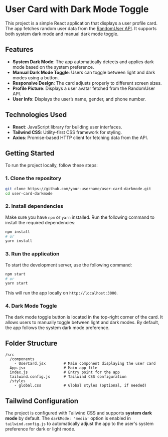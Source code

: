 
# User Card with Dark Mode Toggle

This project is a simple React application that displays a user profile card. The app fetches random user data from the [RandomUser API](https://randomuser.me/). It supports both system dark mode and manual dark mode toggle. 

## Features
- **System Dark Mode**: The app automatically detects and applies dark mode based on the system preference.
- **Manual Dark Mode Toggle**: Users can toggle between light and dark modes using a button.
- **Responsive Design**: The card adjusts properly to different screen sizes.
- **Profile Picture**: Displays a user avatar fetched from the RandomUser API.
- **User Info**: Displays the user’s name, gender, and phone number.

## Technologies Used
- **React**: JavaScript library for building user interfaces.
- **Tailwind CSS**: Utility-first CSS framework for styling.
- **Axios**: Promise-based HTTP client for fetching data from the API.

## Getting Started

To run the project locally, follow these steps:

### 1. Clone the repository

```bash
git clone https://github.com/your-username/user-card-darkmode.git
cd user-card-darkmode
```

### 2. Install dependencies

Make sure you have `npm` or `yarn` installed. Run the following command to install the required dependencies:

```bash
npm install
# or
yarn install
```

### 3. Run the application

To start the development server, use the following command:

```bash
npm start
# or
yarn start
```

This will run the app locally on `http://localhost:3000`.

### 4. Dark Mode Toggle

The dark mode toggle button is located in the top-right corner of the card. It allows users to manually toggle between light and dark modes. By default, the app follows the system dark mode preference.

## Folder Structure

```
/src
  /components
    - UserCard.jsx        # Main component displaying the user card
  App.jsx                 # Main app file
  index.js                # Entry point for the app
  tailwind.config.js      # Tailwind CSS configuration
  /styles
    - global.css          # Global styles (optional, if needed)
```

## Tailwind Configuration

The project is configured with Tailwind CSS and supports **system dark mode** by default. The `darkMode: 'media'` option is enabled in `tailwind.config.js` to automatically adjust the app to the user's system preference for dark or light mode.


